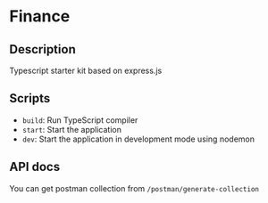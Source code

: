 # Finance

## Description

Typescript starter kit based on express.js

## Scripts

- `build`: Run TypeScript compiler
- `start`: Start the application
- `dev`: Start the application in development mode using nodemon

## API docs

You can get postman collection from `/postman/generate-collection`